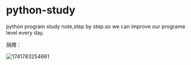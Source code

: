 # python-study
python program study note,step by step.so we can improve our programe level every day.

捐赠：


![1741783254661](https://github.com/user-attachments/assets/b34f10a0-d175-47ac-8b0b-75a62d7d20ac)
